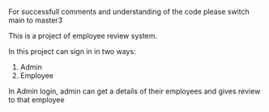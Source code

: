
For successfull comments and understanding of the code please switch main to master3

This is a project of employee review system.

In this project can sign in in two ways:
   1. Admin
   2. Employee

In Admin login, admin can get a details of their employees and gives review to that employee

